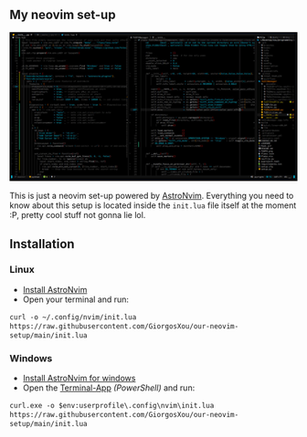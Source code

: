 ## My neovim set-up
<img src="./img.png"/>

This is just a neovim set-up powered by [AstroNvim](https://github.com/AstroNvim/AstroNvim). Everything you need to know about this setup is located inside the `init.lua` file itself at the moment :P, pretty cool stuff not gonna lie lol.


## Installation
### Linux
* [Install AstroNvim](https://github.com/AstroNvim/AstroNvim#%EF%B8%8F-installation) 
* Open your terminal and run:
```terminal
curl -o ~/.config/nvim/init.lua https://raw.githubusercontent.com/GiorgosXou/our-neovim-setup/main/init.lua
```

### Windows
* [Install AstroNvim for windows]( https://github.com/GiorgosXou/Random-stuff/blob/main/Notes/note3.md)
* Open the [Terminal-App](https://apps.microsoft.com/store/detail/windows-terminal/9N0DX20HK701) *(PowerShell)* and run:
```terminal
curl.exe -o $env:userprofile\.config\nvim\init.lua https://raw.githubusercontent.com/GiorgosXou/our-neovim-setup/main/init.lua
```
